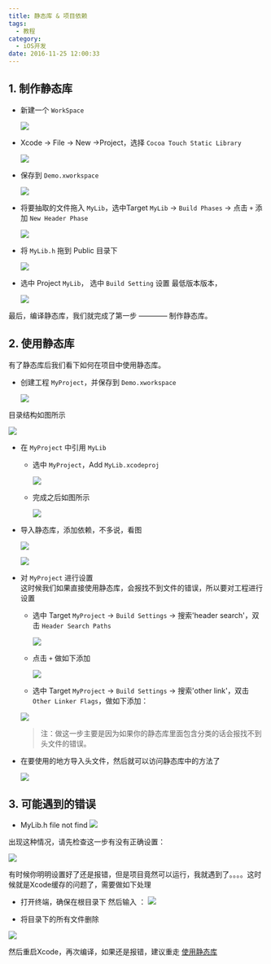 ```yaml
---
title: 静态库 & 项目依赖
tags:
  - 教程
category:
  - iOS开发
date: 2016-11-25 12:00:33
---
```


## 1. 制作静态库
* 新建一个 `WorkSpace` 

	![](http://o9xc0bh9t.bkt.clouddn.com/14799821305845.jpg)

* Xcode -> File -> New ->Project，选择 `Cocoa Touch Static Library`

	![](http://o9xc0bh9t.bkt.clouddn.com/14799822604174.jpg)

<!--more-->

* 保存到 `Demo.xworkspace`

	![](http://o9xc0bh9t.bkt.clouddn.com/14799823010439.jpg)

* 将要抽取的文件拖入 `MyLib`，选中Target `MyLib` -> `Build Phases` -> 点击 `+` 添加 `New Header Phase`

	![](http://o9xc0bh9t.bkt.clouddn.com/14799830026335.jpg)

* 将 `MyLib.h` 拖到 Public 目录下

	![](http://o9xc0bh9t.bkt.clouddn.com/14800430508220.jpg)

* 选中 Project `MyLib`， 选中 `Build Setting` 设置 最低版本版本，

	![](http://o9xc0bh9t.bkt.clouddn.com/14799833021431.jpg)

最后，编译静态库，我们就完成了第一步 ———— 制作静态库。

## 2. 使用静态库
有了静态库后我们看下如何在项目中使用静态库。

* 创建工程 `MyProject`，并保存到 `Demo.xworkspace`

	![](http://o9xc0bh9t.bkt.clouddn.com/14799831246704.jpg)

目录结构如图所示

![](http://o9xc0bh9t.bkt.clouddn.com/14799832018502.jpg)

* 在 `MyProject` 中引用 `MyLib`     
	* 选中 `MyProject`，Add `MyLib.xcodeproj`
	
		![](http://o9xc0bh9t.bkt.clouddn.com/14799833916582.jpg)

	* 完成之后如图所示
	
		![](http://o9xc0bh9t.bkt.clouddn.com/14799834316223.jpg)
* 导入静态库，添加依赖，不多说，看图
	
	![](http://o9xc0bh9t.bkt.clouddn.com/14799836057634.jpg)

	![](http://o9xc0bh9t.bkt.clouddn.com/14799836421011.jpg)

* 对 `MyProject` 进行设置   
	这时候我们如果直接使用静态库，会报找不到文件的错误，所以要对工程进行设置
	* 选中 Target `MyProject` -> `Build Settings` -> 搜索'header search'，双击 `Header Search Paths`
	
		![](http://o9xc0bh9t.bkt.clouddn.com/14799837547604.jpg)
	
	* 点击 `+` 做如下添加

		![](http://o9xc0bh9t.bkt.clouddn.com/14799849327050.jpg)

 	* 选中 Target `MyProject` -> `Build Settings` -> 搜索'other link'，双击 `Other Linker Flags`，做如下添加：
 	
     ![](http://o9xc0bh9t.bkt.clouddn.com/14799849541889.jpg)
	> 注：做这一步主要是因为如果你的静态库里面包含分类的话会报找不到头文件的错误。
* 在要使用的地方导入头文件，然后就可以访问静态库中的方法了

	![](http://o9xc0bh9t.bkt.clouddn.com/14799849906090.jpg)
## 3. 可能遇到的错误
* MyLib.h file not find 
![](http://o9xc0bh9t.bkt.clouddn.com/14800460814332.jpg)

出现这种情况，请先检查这一步有没有正确设置：

![](http://o9xc0bh9t.bkt.clouddn.com/14799849327050.jpg)

有时候你明明设置好了还是报错，但是项目竟然可以运行，我就遇到了。。。。这时候就是Xcode缓存的问题了，需要做如下处理

* 打开终端，确保在根目录下 然后输入 ：
![](http://o9xc0bh9t.bkt.clouddn.com/14800463961614.jpg)

* 将目录下的所有文件删除

![](http://o9xc0bh9t.bkt.clouddn.com/14800464686927.jpg)

然后重启Xcode，再次编译，如果还是报错，建议重走 [使用静态库](#使用静态库)


